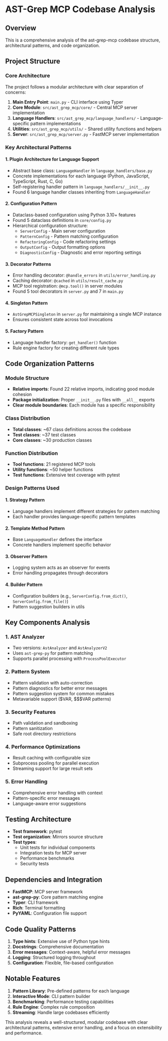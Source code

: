 # AST-Grep MCP Codebase Analysis

## Overview
This is a comprehensive analysis of the ast-grep-mcp codebase structure, architectural patterns, and code organization.

## Project Structure

### Core Architecture
The project follows a modular architecture with clear separation of concerns:

1. **Main Entry Point**: `main.py` - CLI interface using Typer
2. **Core Module**: `src/ast_grep_mcp/core/` - Central MCP server implementation
3. **Language Handlers**: `src/ast_grep_mcp/language_handlers/` - Language-specific pattern implementations
4. **Utilities**: `src/ast_grep_mcp/utils/` - Shared utility functions and helpers
5. **Server**: `src/ast_grep_mcp/server.py` - FastMCP server implementation

### Key Architectural Patterns

#### 1. **Plugin Architecture for Language Support**
- Abstract base class: `LanguageHandler` in `language_handlers/base.py`
- Concrete implementations for each language (Python, JavaScript, TypeScript, Rust, C, Go)
- Self-registering handler pattern in `language_handlers/__init__.py`
- Found 6 language handler classes inheriting from `LanguageHandler`

#### 2. **Configuration Pattern**
- Dataclass-based configuration using Python 3.10+ features
- Found 5 dataclass definitions in `core/config.py`
- Hierarchical configuration structure:
  - `ServerConfig` - Main server configuration
  - `PatternConfig` - Pattern matching configuration
  - `RefactoringConfig` - Code refactoring settings
  - `OutputConfig` - Output formatting options
  - `DiagnosticConfig` - Diagnostic and error reporting settings

#### 3. **Decorator Patterns**
- Error handling decorator: `@handle_errors` in `utils/error_handling.py`
- Caching decorator: `@cached` in `utils/result_cache.py`
- MCP tool registration: `@mcp.tool()` in server modules
- Found 5 tool decorators in `server.py` and 7 in `main.py`

#### 4. **Singleton Pattern**
- `AstGrepMCPSingleton` in `server.py` for maintaining a single MCP instance
- Ensures consistent state across tool invocations

#### 5. **Factory Pattern**
- Language handler factory: `get_handler()` function
- Rule engine factory for creating different rule types

## Code Organization Patterns

### Module Structure
- **Relative imports**: Found 22 relative imports, indicating good module cohesion
- **Package initialization**: Proper `__init__.py` files with `__all__` exports
- **Clear module boundaries**: Each module has a specific responsibility

### Class Distribution
- **Total classes**: ~67 class definitions across the codebase
- **Test classes**: ~37 test classes
- **Core classes**: ~30 production classes

### Function Distribution
- **Tool functions**: 21 registered MCP tools
- **Utility functions**: ~50 helper functions
- **Test functions**: Extensive test coverage with pytest

### Design Patterns Used

#### 1. **Strategy Pattern**
- Language handlers implement different strategies for pattern matching
- Each handler provides language-specific pattern templates

#### 2. **Template Method Pattern**
- Base `LanguageHandler` defines the interface
- Concrete handlers implement specific behavior

#### 3. **Observer Pattern**
- Logging system acts as an observer for events
- Error handling propagates through decorators

#### 4. **Builder Pattern**
- Configuration builders (e.g., `ServerConfig.from_dict()`, `ServerConfig.from_file()`)
- Pattern suggestion builders in utils

## Key Components Analysis

### 1. **AST Analyzer**
- Two versions: `AstAnalyzer` and `AstAnalyzerV2`
- Uses `ast-grep-py` for pattern matching
- Supports parallel processing with `ProcessPoolExecutor`

### 2. **Pattern System**
- Pattern validation with auto-correction
- Pattern diagnostics for better error messages
- Pattern suggestion system for common mistakes
- Metavariable support ($VAR, $$$VAR patterns)

### 3. **Security Features**
- Path validation and sandboxing
- Pattern sanitization
- Safe root directory restrictions

### 4. **Performance Optimizations**
- Result caching with configurable size
- Subprocess pooling for parallel execution
- Streaming support for large result sets

### 5. **Error Handling**
- Comprehensive error handling with context
- Pattern-specific error messages
- Language-aware error suggestions

## Testing Architecture
- **Test framework**: pytest
- **Test organization**: Mirrors source structure
- **Test types**:
  - Unit tests for individual components
  - Integration tests for MCP server
  - Performance benchmarks
  - Security tests

## Dependencies and Integration
- **FastMCP**: MCP server framework
- **ast-grep-py**: Core pattern matching engine
- **Typer**: CLI framework
- **Rich**: Terminal formatting
- **PyYAML**: Configuration file support

## Code Quality Patterns
1. **Type hints**: Extensive use of Python type hints
2. **Docstrings**: Comprehensive documentation
3. **Error messages**: Context-aware, helpful error messages
4. **Logging**: Structured logging throughout
5. **Configuration**: Flexible, file-based configuration

## Notable Features
1. **Pattern Library**: Pre-defined patterns for each language
2. **Interactive Mode**: CLI pattern builder
3. **Benchmarking**: Performance testing capabilities
4. **Rule Engine**: Complex rule composition
5. **Streaming**: Handle large codebases efficiently

This analysis reveals a well-structured, modular codebase with clear architectural patterns, extensive error handling, and a focus on extensibility and performance.